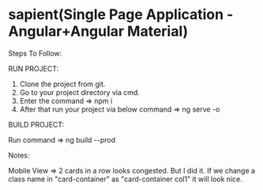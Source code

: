 # sapient(Single Page Application - Angular+Angular Material)

Steps To Follow:

RUN PROJECT:

1. Clone the project from git.
2. Go to your project directory via cmd.
3. Enter the command => npm i
4. After that run your project via below command => ng serve -o

BUILD PROJECT:

Run command => ng build --prod

Notes:

Mobile View => 2 cards in a row looks congested. But I did it. If we change a class name in "card-container" as "card-container col1" it will look nice.


